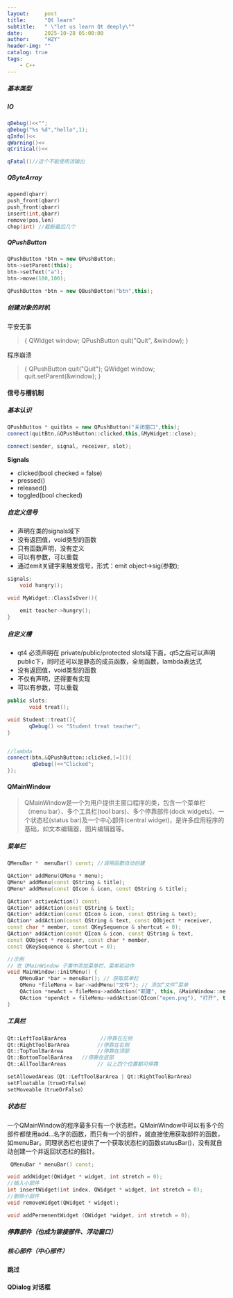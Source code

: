 ```yaml
---
layout:     post
title:      "Qt learn"
subtitle:   " \"let us learn Qt deeply\""
date:       2025-10-28 05:00:00
author:     "HZY"
header-img: ""
catalog: true
tags:
    - C++
---
```

##### 基本类型
##### IO
``` cpp
qDebug()<<"";
qDebug("%s %d","hello",1);
qInfo()<<
qWarning()<<
qCritical()<<

qFatal()//这个不能使用流输出
```
##### QByteArray
``` cpp
append(qbarr)
push_front(qbarr)
push_front(qbarr)
insert(int,qbarr)
remove(pos,len)
chop(int) //截断最后几个
```

##### QPushButton
``` cpp
QPushButton *btn = new QPushButton;
btn->setParent(this);
btn->setText("a");
btn->move(100,100);

QPushButton *btn = new QBushBotton("btn",this);

```

##### 创建对象的时机
平安无事
>{
    QWidget window;
    QPushButton quit("Quit", &window);
}

程序崩溃
>{
    QPushButton quit("Quit");
    QWidget window;
    quit.setParent(&window);
}

#### 信号与槽机制
##### 基本认识
``` cpp
QPushButton * quitbtn = new QPushButton("关闭窗口",this);
connect(quitBtn,&QPushButton::clicked,this,&MyWidget::close);

connect(sender, signal, receiver, slot);
```
**Signals**
* clicked(bool checked = false)
* pressed()
* released()
* toggled(bool checked)
##### 自定义信号
* 声明在类的signals域下
* 没有返回值，void类型的函数
* 只有函数声明，没有定义
* 可以有参数，可以重载
* 通过emit关键字来触发信号，形式：emit object->sig(参数);
``` cpp
signals:
    void hungry();

void MyWidget::ClassIsOver(){
   
    emit teacher->hungry();
}
```
##### 自定义槽
* qt4 必须声明在 private/public/protected slots域下面，qt5之后可以声明public下，同时还可以是静态的成员函数，全局函数，lambda表达式
* 没有返回值，void类型的函数
* 不仅有声明，还得要有实现
* 可以有参数，可以重载
``` cpp
public slots:
       void treat();

void Student::treat(){
       qDebug() << "Student treat teacher";
}


//lambda
connect(btn,&QPushButton::clicked,[=](){
        qDebug()<<"Clicked";
});
```

#### QMainWindow
>QMainWindow是一个为用户提供主窗口程序的类，包含一个菜单栏（menu bar）、多个工具栏(tool bars)、多个停靠部件(dock widgets)、一个状态栏(status bar)及一个中心部件(central widget)，是许多应用程序的基础，如文本编辑器，图片编辑器等。
##### 菜单栏
``` cpp
QMenuBar *  menuBar() const; //调用函数自动创建

QAction* addMenu(QMenu * menu);
QMenu* addMenu(const QString & title);
QMenu* addMenu(const QIcon & icon, const QString & title);

QAction* activeAction() const;
QAction* addAction(const QString & text);
QAction* addAction(const QIcon & icon, const QString & text);
QAction* addAction(const QString & text, const QObject * receiver,
const char * member, const QKeySequence & shortcut = 0);
QAction* addAction(const QIcon & icon, const QString & text, 
const QObject * receiver, const char * member, 
const QKeySequence & shortcut = 0);

//示例
// 在 QMainWindow 子类中添加菜单栏、菜单和动作
void MainWindow::initMenu() {
    QMenuBar *bar = menuBar(); // 获取菜单栏
    QMenu *fileMenu = bar->addMenu("文件"); // 添加“文件”菜单
    QAction *newAct = fileMenu->addAction("新建", this, &MainWindow::newFile, QKeySequence::New); // 添加“新建”动作并绑定槽函数、快捷键
    QAction *openAct = fileMenu->addAction(QIcon("open.png"), "打开", this, &MainWindow::openFile); // 带图标的“打开”动作
}
```

##### 工具栏
``` cpp
Qt::LeftToolBarArea           //停靠在左侧
Qt::RightToolBarArea         //停靠在右侧
Qt::TopToolBarArea           //停靠在顶部
Qt::BottomToolBarArea   //停靠在底部
Qt::AllToolBarAreas          // 以上四个位置都可停靠

setAllowedAreas（Qt::LeftToolBarArea | Qt::RightToolBarArea）
setFloatable（trueOrFalse）
setMoveable（trueOrFalse）
```

##### 状态栏
一个QMainWindow的程序最多只有一个状态栏。QMainWindow中可以有多个的部件都使用add…名字的函数，而只有一个的部件，就直接使用获取部件的函数，如menuBar。同理状态栏也提供了一个获取状态栏的函数statusBar()，没有就自动创建一个并返回状态栏的指针。
``` cpp
 QMenuBar *	menuBar() const;

void addWidget(QWidget * widget, int stretch = 0);
//插入小部件
int	insertWidget(int index, QWidget * widget, int stretch = 0);
//删除小部件
void removeWidget(QWidget * widget);

void addPermenentWidget (QWidget *widget, int stretch = 0);
```
##### 停靠部件（也成为铆接部件、浮动窗口）

##### 核心部件（中心部件）

####  跳过

#### QDialog 对话框